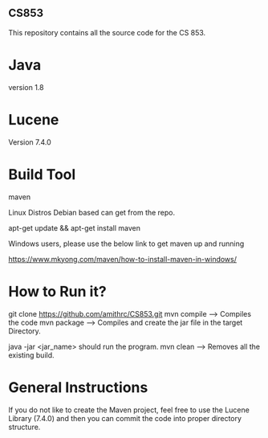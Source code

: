 ## CS853
This repository contains all the source code for the CS 853. 


# Java

version 1.8

# Lucene

Version 7.4.0

# Build Tool

maven

Linux Distros Debian based can get from the repo.

apt-get update && apt-get install maven

Windows users, please use the below link to get maven up and running

https://www.mkyong.com/maven/how-to-install-maven-in-windows/


# How to Run it?

git clone https://github.com/amithrc/CS853.git
mvn compile --> Compiles the code
mvn package --> Compiles and create the jar file in the target Directory.

java -jar <jar_name> should run the program. 
mvn clean --> Removes all the existing build.

# General Instructions

If you do not like to create the Maven project, feel free to use the Lucene Library (7.4.0) and then you can commit the code
into proper directory structure.
